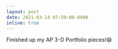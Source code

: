 ```yaml
---
layout: post
date: 2021-03-14 07:59:00-0400
inline: true
---
```


Finished up my AP 3-D Portfolio pieces!:smile:
